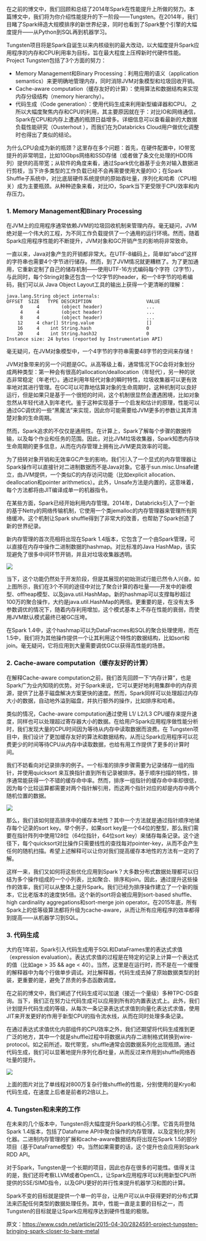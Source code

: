 在之前的博文中，我们回顾和总结了2014年Spark在性能提升上所做的努力。本篇博文中，我们将为你介绍性能提升的下一阶段——Tungsten。在2014年，我们目睹了Spark缔造大规模排序的新世界纪录，同时也看到了Spark整个引擎的大幅度提升——从Python到SQL再到机器学习。

Tungsten项目将是Spark自诞生以来内核级别的最大改动，以大幅度提升Spark应用程序的内存和CPU利用率为目标，旨在最大程度上压榨新时代硬件性能。Project Tungsten包括了3个方面的努力：
- Memory Management和Binary Processing：利用应用的语义（application semantics）来更明确地管理内存，同时消除JVM对象模型和垃圾回收开销。
- Cache-aware computation（缓存友好的计算）：使用算法和数据结构来实现内存分级结构（memory hierarchy）。
- 代码生成（Code generation）：使用代码生成来利用新型编译器和CPU。
之所以大幅度聚焦内存和CPU的利用，其主要原因就在于：对比IO和网络通信，Spark在CPU和内存上遭遇的瓶颈日益增多。详细信息可以查看最新的大数据负载性能研究（Ousterhout ），而我们在为Databricks Cloud用户做优化调整时也得出了类似的结论。

为什么CPU会成为新的瓶颈？这里存在多个问题：首先，在硬件配置中，IO带宽提升的非常明显，比如10Gbps网络和SSD存储（或者做了条文化处理的HDD阵列）提供的高带宽；从软件的角度来看，通过Spark优化器基于业务对输入数据进行剪枝，当下许多类型的工作负载已经不会再需要使用大量的IO；在Spark Shuffle子系统中，对比底层硬件系统提供的原始吞吐量，序列化和哈希（CPU相关）成为主要瓶颈。从种种迹象来看，对比IO，Spark当下更受限于CPU效率和内存压力。

### 1. Memory Management和Binary Processing

在JVM上的应用程序通常依赖JVM的垃圾回收机制来管理内存。毫无疑问，JVM绝对是一个伟大的工程，为不同工作负载提供了一个通用的运行环境。然而，随着Spark应用程序性能的不断提升，JVM对象和GC开销产生的影响将非常致命。

一直以来，Java对象产生的开销都非常大。在UTF-8编码上，简单如“abcd”这样的字符串也需要4个字节进行储存。然而，到了JVM情况就更糟糕了。为了更加通用，它重新定制了自己的储存机制——使用UTF-16方式编码每个字符（2字节），与此同时，每个String对象还包含一个12字节的header，和一个8字节的哈希编码，我们可以从 Java Object Layout工具的输出上获得一个更清晰的理解：
```
java.lang.String object internals:
OFFSET  SIZE   TYPE DESCRIPTION                    VALUE
     0     4        (object header)                ...
     4     4        (object header)                ...
     8     4        (object header)                ...
    12     4 char[] String.value                   []
    16     4    int String.hash                    0
    20     4    int String.hash32                  0
Instance size: 24 bytes (reported by Instrumentation API)
```
毫无疑问，在JVM对象模型中，一个4字节的字符串需要48字节的空间来存储！

JVM对象带来的另一个问题是GC。从高等级上看，通常情况下GC会将对象划分成两种类型：第一种会有很高的allocation/deallocation（年轻代），另一种的状态非常稳定（年老代）。通过利用年轻代对象的瞬时特性，垃圾收集器可以更有效率地对其进行管理。在GC可以可靠地估算对象的生命周期时，这种机制可以良好运行，但是如果只是基于一个很短的时间，这个机制很显然会遭遇困境，比如对象忽然从年轻代进入到年老代。鉴于这种实现基于一个启发和估计的原理，性能可以通过GC调优的一些“黑魔法”来实现，因此你可能需要给JVM更多的参数让其弄清楚对象的生命周期。

然而，Spark追求的不仅仅是通用性。在计算上，Spark了解每个步骤的数据传输，以及每个作业和任务的范围。因此，对比JVM垃圾收集器，Spark知悉内存块生命周期的更多信息，从而在内存管理上拥有比JVM更具效率的可能。

为了扭转对象开销和无效率GC产生的影响，我们引入了一个显式的内存管理器让Spark操作可以直接针对二进制数据而不是Java对象。它基于sun.misc.Unsafe建立，由JVM提供，一个类似C的内存访问功能（比如explicit allocation、deallocation和pointer arithmetics）。此外，Unsafe方法是内置的，这意味着，每个方法都将由JIT编译成单一的机器指令。

在某些方面，Spark已经开始利用内存管理。2014年，Databricks引入了一个新的基于Netty的网络传输机制，它使用一个类jemalloc的内存管理器来管理所有网络缓冲。这个机制让Spark shuffle得到了非常大的改善，也帮助了Spark创造了新的世界纪录。

新内存管理的首次亮相将出现在Spark 1.4版本，它包含了一个由Spark管理，可以直接在内存中操作二进制数据的hashmap。对比标准的Java HashMap，该实现避免了很多中间环节开销，并且对垃圾收集器透明。

![](https://github.com/sjf0115/PubLearnNotes/blob/master/image/Spark/spark-sql-project-tungsten-bringing-spark-closer-to-bare-metal-1.jpg?raw=true)

当下，这个功能仍然处于开发阶段，但是其展现的初始测试行能已然令人兴奋。如上图所示，我们在3个不同的途径中对比了聚合计算的吞吐量——开发中的新模型、offheap模型、以及java.util.HashMap。新的hashmap可以支撑每秒超过100万的聚合操作，大约是java.util.HashMap的两倍。更重要的是，在没有太多参数调优的情况下，随着内存利用增加，这个模式基本上不存在性能的衰弱，而使用JVM默认模式最终已被GC压垮。

在Spark 1.4中，这个hashmap可以为DataFracmes和SQL的聚合处理使用，而在1.5中，我们将为其他操作提供一个让其利用这个特性的数据结构，比如sort和join。毫无疑问，它将应用到大量需要调优GC以获得高性能的场景。

### 2. Cache-aware computation（缓存友好的计算）

在解释Cache-aware computation之前，我们首先回顾一下“内存计算”，也是Spark广为业内知晓的优势。对于Spark来说，它可以更好地利用集群中的内存资源，提供了比基于磁盘解决方案更快的速度。然而，Spark同样可以处理超过内存大小的数据，自动地外溢到磁盘，并执行额外的操作，比如排序和哈希。

类似的情况，Cache-aware computation通过使用 L1/ L2/L3 CPU缓存来提升速度，同样也可以处理超过寄存器大小的数据。在给用户Spark应用程序做性能分析时，我们发现大量的CPU时间因为等待从内存中读取数据而浪费。在 Tungsten项目中，我们设计了更加缓存友好的算法和数据结构，从而让Spark应用程序可以花费更少的时间等待CPU从内存中读取数据，也给有用工作提供了更多的计算时间。

我们不妨看向对记录排序的例子。一个标准的排序步骤需要为记录储存一组的指针，并使用quicksort 来互换指针直到所有记录被排序。基于顺序扫描的特性，排序通常能获得一个不错的缓存命中率。然而，排序一组指针的缓存命中率却很低，因为每个比较运算都需要对两个指针解引用，而这两个指针对应的却是内存中两个随机位置的数据。

![](https://github.com/sjf0115/PubLearnNotes/blob/master/image/Spark/spark-sql-project-tungsten-bringing-spark-closer-to-bare-metal-3.jpg?raw=true)

那么，我们该如何提高排序中的缓存本地性？其中一个方法就是通过指针顺序地储存每个记录的sort key。举个例子，如果sort key是一个64位的整型，那么我们需要在指针阵列中使用128位（64位指针，64位sort key）来储存每条记录。这个途径下，每个quicksort对比操作只需要线性的查找每对pointer-key，从而不会产生任何的随机扫描。希望上述解释可以让你对我们提高缓存本地性的方法有一定的了解。

这样一来，我们又如何将这些优化应用到Spark？大多数分布式数据处理都可以归结为多个操作组成的一个小列表，比如聚合、排序和join。因此，通过提升这些操作的效率，我们可以从整体上提升Spark。我们已经为排序操作建立了一个新的版本，它比老版本的速度快5倍。这个新的sort将会被应用到sort-based shuffle、high cardinality aggregations和sort-merge join operator。在2015年底，所有Spark上的低等级算法都将升级为cache-aware，从而让所有应用程序的效率都得到提高——从机器学习到SQL。

### 3. 代码生成

大约在1年前，Spark引入代码生成用于SQL和DataFrames里的表达式求值（expression evaluation）。表达式求值的过程是在特定的记录上计算一个表达式的值（比如age > 35 && age < 40）。当然，这里是在运行时，而不是在一个缓慢的解释器中为每个行做单步调试。对比解释器，代码生成去掉了原始数据类型的封装，更重要的是，避免了昂贵的多态函数调度。

在之前的博文中，我们阐述了代码生成可以加速（接近一个量级）多种TPC-DS查询。当下，我们正在努力让代码生成可以应用到所有的内置表达式上。此外，我们计划提升代码生成的等级，从每次一条记录表达式求值到向量化表达式求值，使用JIT来开发更好的作用于新型CPU的指令流水线，从而在同时处理多条记录。

在通过表达式求值优化内部组件的CPU效率之外，我们还期望将代码生成推到更广泛的地方，其中一个就是shuffle过程中将数据从内存二进制格式转换到wire-protocol。如之前所述，取代带宽，shuffle通常会因数据系列化出现瓶颈。通过代码生成，我们可以显著地提升序列化吞吐量，从而反过来作用到shuffle网络吞吐量的提升。

![](https://github.com/sjf0115/PubLearnNotes/blob/master/image/Spark/spark-sql-project-tungsten-bringing-spark-closer-to-bare-metal-4.jpg?raw=true)

上面的图片对比了单线程对800万复杂行做shuffle的性能，分别使用的是Kryo和代码生成，在速度上后者是前者的2倍以上。

### 4. Tungsten和未来的工作

在未来的几个版本中，Tungsten将大幅度提升Spark的核心引擎。它首先将登陆Spark 1.4版本，包括了Dataframe API中聚合操作的内存管理，以及定制化序列化器。二进制内存管理的扩展和cache-aware数据结构将出现在Spark 1.5的部分项目（基于DataFrame模型）中。当然如果需要的话，这个提升也会应用到Spark RDD API。

对于Spark，Tungsten是一个长期的项目，因此也存在很多的可能性。值得关注的是，我们还将考察LLVM或者OpenCL，让Spark应用程序可以利用新型CPU所提供的SSE/SIMD指令，以及GPU更好的并行性来提升机器学习和图的计算。

Spark不变的目标就是提供一个单一的平台，让用户可以从中获得更好的分布式算法来匹配任何类型的数据处理任务。其中，性能一直是主要的目标之一，而Tungsten的目标就是让Spark应用程序达到硬件性能的极限。

原文：https://www.csdn.net/article/2015-04-30/2824591-project-tungsten-bringing-spark-closer-to-bare-metal
